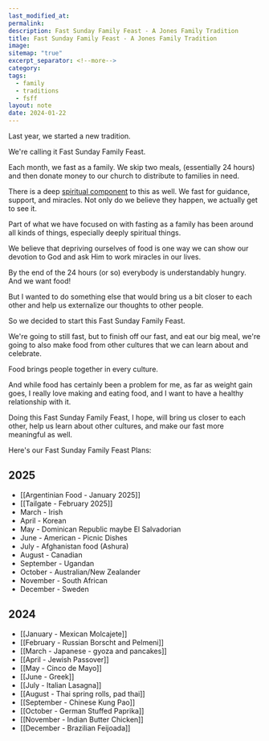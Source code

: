 ```yaml
---
last_modified_at: 
permalink: 
description: Fast Sunday Family Feast - A Jones Family Tradition
title: Fast Sunday Family Feast - A Jones Family Tradition
image: 
sitemap: "true"
excerpt_separator: <!--more-->
category: 
tags:
  - family
  - traditions
  - fsff
layout: note
date: 2024-01-22
---
```

Last year, we started a new tradition. 

We're calling it Fast Sunday Family Feast. 

Each month, we fast as a family. We skip two meals, (essentially 24 hours) and then donate money to our church to distribute to families in need. 

There is a deep [spiritual component](https://jethro.site/2023/10/09/the-value-of-spiritual-learning/) to this as well. We fast for guidance, support, and miracles. Not only do we believe they happen, we actually get to see it. 

Part of what we have focused on with fasting as a family has been around all kinds of things, especially deeply spiritual things. 

We believe that depriving ourselves of food is one way we can show our devotion to God and ask Him to work miracles in our lives. 

By the end of the 24 hours (or so) everybody is understandably hungry. And we want food! 

But I wanted to do something else that would bring us a bit closer to each other and help us externalize our thoughts to other people. 

So we decided to start this Fast Sunday Family Feast. 

We're going to still fast, but to finish off our fast, and eat our big meal, we're going to also make food from other cultures that we can learn about and celebrate. 

Food brings people together in every culture. 

And while food has certainly been a problem for me, as far as weight gain goes, I really love making and eating food, and I want to have a healthy relationship with it. 

Doing this Fast Sunday Family Feast, I hope, will bring us closer to each other, help us learn about other cultures, and make our fast more meaningful as well. 

Here's our Fast Sunday Family Feast Plans: 
## 2025
- [[Argentinian Food - January 2025]]
- [[Tailgate - February 2025]]
- March - Irish
- April - Korean
- May - Dominican Republic maybe El Salvadorian
- June - American - Picnic Dishes
- July - Afghanistan food (Ashura)
- August - Canadian
- September - Ugandan
- October - Australian/New Zealander
- November - South African
- December - Sweden
## 2024
- [[January - Mexican Molcajete]]
- [[February - Russian Borscht and Pelmeni]]
- [[March - Japanese - gyoza and pancakes]]
- [[April - Jewish Passover]]
- [[May - Cinco de Mayo]]
- [[June - Greek]]
- [[July - Italian Lasagna]]
- [[August - Thai spring rolls, pad thai]]
- [[September - Chinese Kung Pao]]
- [[October - German Stuffed Paprika]]
- [[November - Indian Butter Chicken]]
- [[December - Brazilian Feijoada]]

